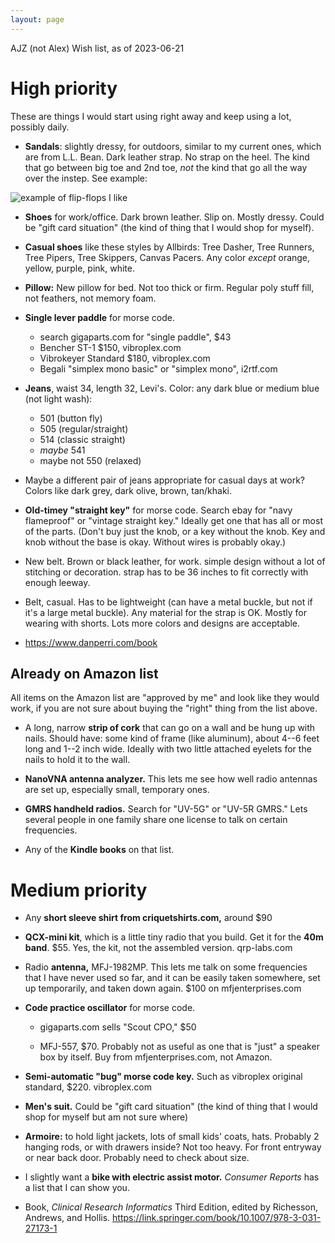 ```yaml
---
layout: page
---
```


AJZ (not Alex) Wish list, as of 2023-06-21

# High priority

These are things I would start using right away and keep using a lot,
possibly daily.

- **Sandals**: slightly dressy, for outdoors, similar to my current
  ones, which are from L.L. Bean. Dark leather strap. No strap on the
  heel. The kind that go between big toe and 2nd toe, *not* the kind
  that go all the way over the instep. See example:

![example of flip-flops I like](/birthday-party/flipflop.jpg)

- **Shoes** for work/office. Dark brown leather. Slip on. Mostly
  dressy. Could be "gift card situation" (the kind of thing that I
  would shop for myself).

- **Casual shoes** like these styles by Allbirds: Tree Dasher, Tree Runners, Tree Pipers, Tree Skippers, Canvas Pacers. Any color *except* orange, yellow, purple, pink, white.

- **Pillow:** New pillow for bed. Not too thick or firm. Regular poly
  stuff fill, not feathers, not memory foam.

- **Single lever paddle** for morse code.
    - search gigaparts.com for "single paddle", $43
    - Bencher ST-1 $150, vibroplex.com
    - Vibrokeyer Standard $180, vibroplex.com
    - Begali "simplex mono basic" or "simplex mono", i2rtf.com

- **Jeans**, waist 34, length 32, Levi's. Color: any dark blue or medium blue (not light wash):
    - 501 (button fly)
    - 505 (regular/straight)
    - 514 (classic straight)
    - *maybe* 541
    - maybe not 550 (relaxed)

- Maybe a different pair of jeans appropriate for casual days at work? Colors like dark grey, dark olive, brown, tan/khaki.

- **Old-timey "straight key"** for morse code. Search ebay for "navy
    flameproof" or "vintage straight key." Ideally get one that has
    all or most of the parts. (Don't buy just the knob, or a key
    without the knob. Key and knob without the base is okay. Without
    wires is probably okay.)

- New belt. Brown or black leather, for work. simple design without a lot of stitching or decoration. strap has to be 36 inches to fit correctly with enough leeway.

- Belt, casual. Has to be lightweight (can have a metal buckle, but not if it's a large metal buckle). Any material for the strap is OK. Mostly for wearing with shorts. Lots more colors and designs are acceptable.

- https://www.danperri.com/book

## Already on Amazon list

All items on the Amazon list are "approved by me" and look like they
would work, if you are not sure about buying the "right" thing from
the list above.

- A long, narrow **strip of cork** that can go on a wall and be hung
  up with nails. Should have: some kind of frame (like aluminum),
  about 4--6 feet long and 1--2 inch wide. Ideally with two little
  attached eyelets for the nails to hold it to the wall.

- **NanoVNA antenna analyzer.** This lets me see how well radio
  antennas are set up, especially small, temporary ones.

- **GMRS handheld radios.** Search for "UV-5G" or "UV-5R GMRS." Lets
  several people in one family share one license to talk on certain
  frequencies.

- Any of the **Kindle books** on that list.




# Medium priority

- Any **short sleeve shirt from criquetshirts.com,** around $90

- **QCX-mini kit**, which is a little tiny radio that you build. Get
  it for the **40m band**. $55. Yes, the kit, not the assembled
  version. qrp-labs.com

- Radio **antenna,** MFJ-1982MP. This lets me talk on some frequencies
  that I have never used so far, and it can be easily taken somewhere,
  set up temporarily, and taken down again. $100 on mfjenterprises.com

- **Code practice oscillator** for morse code.

    - gigaparts.com sells "Scout CPO," $50

    - MFJ-557, $70. Probably not as useful as one that is "just" a
    speaker box by itself. Buy from mfjenterprises.com, not Amazon.

- **Semi-automatic "bug" morse code key.** Such as vibroplex original
  standard, $220. vibroplex.com

- **Men's suit.** Could be "gift card situation" (the kind of thing
  that I would shop for myself but am not sure where)

- **Armoire:** to hold light jackets, lots of small kids' coats, hats.
  Probably 2 hanging rods, or with drawers inside? Not too heavy. For
  front entryway or near back door. Probably need to check about size.

- I slightly want a **bike with electric assist motor.** *Consumer
  Reports* has a list that I can show you.

- Book, *Clinical Research Informatics* Third Edition, edited by
  Richesson, Andrews, and Hollis.
  https://link.springer.com/book/10.1007/978-3-031-27173-1
